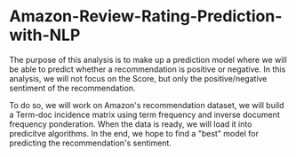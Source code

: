 # Amazon-Review-Rating-Prediction-with-NLP


The purpose of this analysis is to make up a prediction model where we will be able to predict whether a recommendation is positive or negative. In this analysis, we will not focus on the Score, but only the positive/negative sentiment of the recommendation.

To do so, we will work on Amazon's recommendation dataset, we will build a Term-doc incidence matrix using term frequency and inverse document frequency ponderation. When the data is ready, we will load it into predicitve algorithms. In the end, we hope to find a "best" model for predicting the recommendation's sentiment.
